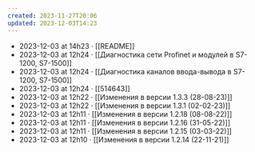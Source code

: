 ```yaml
---
created: 2023-11-27T20:06
updated: 2023-12-03T14:23
---
```

- 2023-12-03 at 14h23 · [[README]]
- 2023-12-03 at 12h24 · [[Диагностика сети Profinet и модулей в S7-1200, S7-1500]]
- 2023-12-03 at 12h24 · [[Диагностика каналов ввода-вывода в S7-1200, S7-1500]]
- 2023-12-03 at 12h24 · [[514643]]
- 2023-12-03 at 12h22 · [[Изменения в версии 1.3.3 (28-08-23)]]
- 2023-12-03 at 12h22 · [[Изменения в версии 1.3.1 (02-02-23)]]
- 2023-12-03 at 12h11 · [[Изменения в версии 1.2.18 (08-08-22)]]
- 2023-12-03 at 12h11 · [[Изменения в версии 1.2.16 (31-05-22)]]
- 2023-12-03 at 12h11 · [[Изменения в версии 1.2.15 (03-03-22)]]
- 2023-12-03 at 12h10 · [[Изменения в версии 1.2.14 (22-11-21)]]
